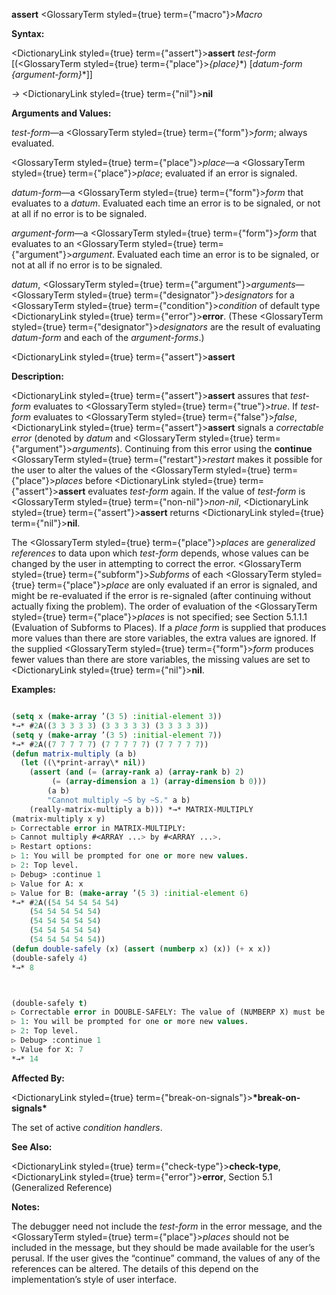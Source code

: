 **assert** <GlossaryTerm styled={true} term={"macro"}><i>Macro</i></GlossaryTerm> 



**Syntax:** 



<DictionaryLink styled={true} term={"assert"}><b>assert</b></DictionaryLink> *test-form* [(<GlossaryTerm styled={true} term={"place"}><i>\{place\}</i></GlossaryTerm>\*) [*datum-form \{argument-form\}*\*]] 



*→* <DictionaryLink styled={true} term={"nil"}><b>nil</b></DictionaryLink> 



**Arguments and Values:** 



*test-form*—a <GlossaryTerm styled={true} term={"form"}><i>form</i></GlossaryTerm>; always evaluated. 



<GlossaryTerm styled={true} term={"place"}><i>place</i></GlossaryTerm>—a <GlossaryTerm styled={true} term={"place"}><i>place</i></GlossaryTerm>; evaluated if an error is signaled. 



*datum-form*—a <GlossaryTerm styled={true} term={"form"}><i>form</i></GlossaryTerm> that evaluates to a *datum*. Evaluated each time an error is to be signaled, or not at all if no error is to be signaled. 



*argument-form*—a <GlossaryTerm styled={true} term={"form"}><i>form</i></GlossaryTerm> that evaluates to an <GlossaryTerm styled={true} term={"argument"}><i>argument</i></GlossaryTerm>. Evaluated each time an error is to be signaled, or not at all if no error is to be signaled. 



*datum*, <GlossaryTerm styled={true} term={"argument"}><i>arguments</i></GlossaryTerm>—<GlossaryTerm styled={true} term={"designator"}><i>designators</i></GlossaryTerm> for a <GlossaryTerm styled={true} term={"condition"}><i>condition</i></GlossaryTerm> of default type <DictionaryLink styled={true} term={"error"}><b>error</b></DictionaryLink>. (These <GlossaryTerm styled={true} term={"designator"}><i>designators</i></GlossaryTerm> are the result of evaluating *datum-form* and each of the *argument-forms*.) 







 



 



<DictionaryLink styled={true} term={"assert"}><b>assert</b></DictionaryLink> 



**Description:** 



<DictionaryLink styled={true} term={"assert"}><b>assert</b></DictionaryLink> assures that *test-form* evaluates to <GlossaryTerm styled={true} term={"true"}><i>true</i></GlossaryTerm>. If *test-form* evaluates to <GlossaryTerm styled={true} term={"false"}><i>false</i></GlossaryTerm>, <DictionaryLink styled={true} term={"assert"}><b>assert</b></DictionaryLink> signals a *correctable error* (denoted by *datum* and <GlossaryTerm styled={true} term={"argument"}><i>arguments</i></GlossaryTerm>). Continuing from this error using the **continue** <GlossaryTerm styled={true} term={"restart"}><i>restart</i></GlossaryTerm> makes it possible for the user to alter the values of the <GlossaryTerm styled={true} term={"place"}><i>places</i></GlossaryTerm> before <DictionaryLink styled={true} term={"assert"}><b>assert</b></DictionaryLink> evaluates *test-form* again. If the value of *test-form* is <GlossaryTerm styled={true} term={"non-nil"}><i>non-nil</i></GlossaryTerm>, <DictionaryLink styled={true} term={"assert"}><b>assert</b></DictionaryLink> returns <DictionaryLink styled={true} term={"nil"}><b>nil</b></DictionaryLink>. 



The <GlossaryTerm styled={true} term={"place"}><i>places</i></GlossaryTerm> are *generalized references* to data upon which *test-form* depends, whose values can be changed by the user in attempting to correct the error. <GlossaryTerm styled={true} term={"subform"}><i>Subforms</i></GlossaryTerm> of each <GlossaryTerm styled={true} term={"place"}><i>place</i></GlossaryTerm> are only evaluated if an error is signaled, and might be re-evaluated if the error is re-signaled (after continuing without actually fixing the problem). The order of evaluation of the <GlossaryTerm styled={true} term={"place"}><i>places</i></GlossaryTerm> is not specified; see Section 5.1.1.1 (Evaluation of Subforms to Places). If a *place form* is supplied that produces more values than there are store variables, the extra values are ignored. If the supplied <GlossaryTerm styled={true} term={"form"}><i>form</i></GlossaryTerm> produces fewer values than there are store variables, the missing values are set to <DictionaryLink styled={true} term={"nil"}><b>nil</b></DictionaryLink>. 



**Examples:**
```lisp

(setq x (make-array ’(3 5) :initial-element 3)) 
*→* #2A((3 3 3 3 3) (3 3 3 3 3) (3 3 3 3 3)) 
(setq y (make-array ’(3 5) :initial-element 7)) 
*→* #2A((7 7 7 7 7) (7 7 7 7 7) (7 7 7 7 7)) 
(defun matrix-multiply (a b) 
  (let ((\*print-array\* nil)) 
    (assert (and (= (array-rank a) (array-rank b) 2) 
		 (= (array-dimension a 1) (array-dimension b 0))) 
	    (a b) 
	    "Cannot multiply ~S by ~S." a b) 
    (really-matrix-multiply a b))) *→* MATRIX-MULTIPLY 
(matrix-multiply x y) 
▷ Correctable error in MATRIX-MULTIPLY: 
▷ Cannot multiply #<ARRAY ...> by #<ARRAY ...>. 
▷ Restart options: 
▷ 1: You will be prompted for one or more new values. 
▷ 2: Top level. 
▷ Debug> :continue 1 
▷ Value for A: x 
▷ Value for B: (make-array ’(5 3) :initial-element 6) 
*→* #2A((54 54 54 54 54) 
	(54 54 54 54 54) 
	(54 54 54 54 54) 
	(54 54 54 54 54) 
	(54 54 54 54 54)) 
(defun double-safely (x) (assert (numberp x) (x)) (+ x x)) 
(double-safely 4) 
*→* 8 



(double-safely t) 
▷ Correctable error in DOUBLE-SAFELY: The value of (NUMBERP X) must be non-NIL. ▷ Restart options: 
▷ 1: You will be prompted for one or more new values. 
▷ 2: Top level. 
▷ Debug> :continue 1 
▷ Value for X: 7 
*→* 14 

```
**Affected By:** 



<DictionaryLink styled={true} term={"break-on-signals"}><b>\*break-on-signals\*</b></DictionaryLink> 



The set of active *condition handlers*. 



**See Also:** 



<DictionaryLink styled={true} term={"check-type"}><b>check-type</b></DictionaryLink>, <DictionaryLink styled={true} term={"error"}><b>error</b></DictionaryLink>, Section 5.1 (Generalized Reference) 



**Notes:** 



The debugger need not include the *test-form* in the error message, and the <GlossaryTerm styled={true} term={"place"}><i>places</i></GlossaryTerm> should not be included in the message, but they should be made available for the user’s perusal. If the user gives the “continue” command, the values of any of the references can be altered. The details of this depend on the implementation’s style of user interface. 



